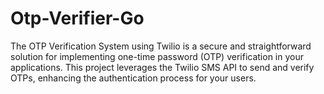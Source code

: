 # Otp-Verifier-Go
The OTP Verification System using Twilio is a secure and straightforward solution for implementing one-time password (OTP) verification in your applications. This project leverages the Twilio SMS API to send and verify OTPs, enhancing the authentication process for your users.
